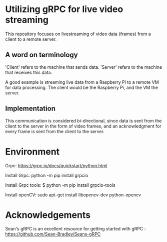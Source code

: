 # Utilizing gRPC for live video streaming

This repository focuses on livestreaming of video data (frames) from a client to a remote server. 

## A word on terminology

'Client' refers to the machine that sends data.
'Server' refers to the machine that receives this data.

A good example is streaming live data from a Raspberry Pi to a remote VM for data processing. The client would be the Raspberry Pi, and the VM the server.

## Implementation
This communication is considered bi-directional, since data is sent from the client to the server in the form of video frames, and an acknowledgment for every frame is sent from the client to the server.

# Environment

Grpc: https://grpc.io/docs/quickstart/python.html

Install Grpc: python -m pip install grpcio

Install Grpc tools: $ python -m pip install grpcio-tools

Install openCV: sudo apt-get install libopencv-dev python-opencv

# Acknowledgements

Sean's gRPC is an excellent resource for getting started with gRPC : https://github.com/Sean-Bradley/Seans-gRPC
